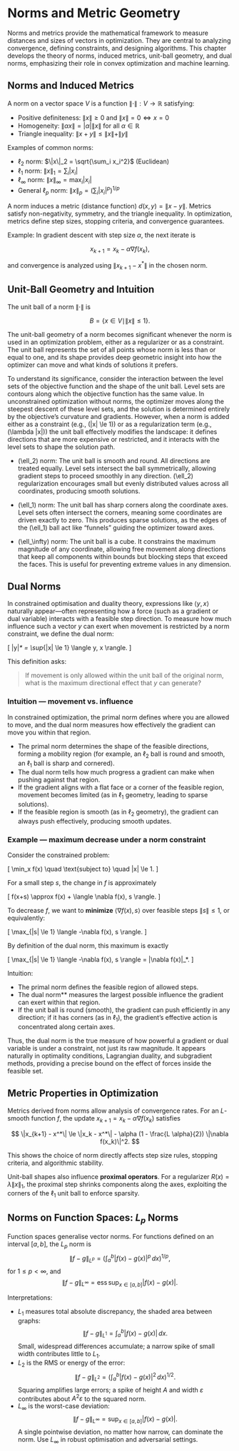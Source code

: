 # Norms and Metric Geometry

Norms and metrics provide the mathematical framework to measure distances and sizes of vectors in optimization. They are central to analyzing convergence, defining constraints, and designing algorithms. This chapter develops the theory of norms, induced metrics, unit-ball geometry, and dual norms, emphasizing their role in convex optimization and machine learning.

## Norms and Induced Metrics

A norm on a vector space $V$ is a function $\|\cdot\|: V \to \mathbb{R}$ satisfying:

- Positive definiteness: $\|x\| \ge 0$ and $\|x\| = 0 \iff x = 0$  
- Homogeneity: $\|\alpha x\| = |\alpha| \|x\|$ for all $\alpha \in \mathbb{R}$  
- Triangle inequality: $\|x + y\| \le \|x\| + \|y\|$

Examples of common norms:

- $\ell_2$ norm: $\|x\|_2 = \sqrt{\sum_i x_i^2}$ (Euclidean)  
- $\ell_1$ norm: $\|x\|_1 = \sum_i |x_i|$  
- $\ell_\infty$ norm: $\|x\|_\infty = \max_i |x_i|$  
- General $\ell_p$ norm: $\|x\|_p = \left( \sum_i |x_i|^p \right)^{1/p}$

A norm induces a metric (distance function) $d(x, y) = \|x - y\|$. Metrics satisfy non-negativity, symmetry, and the triangle inequality. In optimization, metrics define step sizes, stopping criteria, and convergence guarantees.

Example: In gradient descent with step size $\alpha$, the next iterate is

$$
x_{k+1} = x_k - \alpha \nabla f(x_k),
$$

and convergence is analyzed using $\|x_{k+1} - x^*\|$ in the chosen norm.

## Unit-Ball Geometry and Intuition

The unit ball of a norm $\|\cdot\|$ is

$$
B = \{ x \in V \mid \|x\| \le 1 \}.
$$


The unit-ball geometry of a norm becomes significant whenever the norm is used in an optimization problem, either as a regularizer or as a constraint. The unit ball represents the set of all points whose norm is less than or equal to one, and its shape provides deep geometric insight into how the optimizer can move and what kinds of solutions it prefers.  

To understand its significance, consider the interaction between the level sets of the objective function and the shape of the unit ball. Level sets are contours along which the objective function has the same value. In unconstrained optimization without norms, the optimizer moves along the steepest descent of these level sets, and the solution is determined entirely by the objective’s curvature and gradients. However, when a norm is added either as a constraint (e.g., \(\|x\| \le 1\)) or as a regularization term (e.g., \(\lambda \|x\|\)) the unit ball effectively modifies the landscape: it defines directions that are more expensive or restricted, and it interacts with the level sets to shape the solution path.  


- \(\ell_2\) norm:
  The unit ball is smooth and round. All directions are treated equally. Level sets intersect the ball symmetrically, allowing gradient steps to proceed smoothly in any direction. \(\ell_2\) regularization encourages small but evenly distributed values across all coordinates, producing smooth solutions.  

- \(\ell_1\) norm: The unit ball has sharp corners along the coordinate axes. Level sets often intersect the corners, meaning some coordinates are driven exactly to zero. This produces sparse solutions, as the edges of the \(\ell_1\) ball act like “funnels” guiding the optimizer toward axes.  

- \(\ell_\infty\) norm:  The unit ball is a cube. It constrains the maximum magnitude of any coordinate, allowing free movement along directions that keep all components within bounds but blocking steps that exceed the faces. This is useful for preventing extreme values in any dimension.  



## Dual Norms

In constrained optimisation and duality theory, expressions like $\langle y, x \rangle$ naturally appear—often representing how a force (such as a gradient or dual variable) interacts with a feasible step direction. To measure how much influence such a vector $y$ can exert when movement is restricted by a norm constraint, we define the dual norm:

\[
\|y\|_* = \sup_{\|x\| \le 1} \langle y, x \rangle.
\]

This definition asks:  
> If movement is only allowed within the unit ball of the original norm, what is the maximum directional effect that $y$ can generate?

### Intuition — movement vs. influence

In constrained optimization, the primal norm defines where you are allowed to move, and the dual norm measures how effectively the gradient can move you within that region.

- The primal norm determines the shape of the feasible directions, forming a mobility region (for example, an $\ell_2$ ball is round and smooth, an $\ell_1$ ball is sharp and cornered).  
- The dual norm tells how much progress a gradient can make when pushing against that region.  
- If the gradient aligns with a flat face or a corner of the feasible region, movement becomes limited (as in $\ell_1$ geometry, leading to sparse solutions).  
- If the feasible region is smooth (as in $\ell_2$ geometry), the gradient can always push effectively, producing smooth updates.

### Example — maximum decrease under a norm constraint

Consider the constrained problem:

\[
\min_x f(x) \quad \text{subject to} \quad \|x\| \le 1.
\]

For a small step $s$, the change in $f$ is approximately

\[
f(x+s) \approx f(x) + \langle \nabla f(x), s \rangle.
\]

To decrease $f$, we want to **minimize** $\langle \nabla f(x), s \rangle$ over feasible steps $\|s\| \le 1$, or equivalently:

\[
\max_{\|s\| \le 1} \langle -\nabla f(x), s \rangle.
\]

By definition of the dual norm, this maximum is exactly

\[
\max_{\|s\| \le 1} \langle -\nabla f(x), s \rangle = \|\nabla f(x)\|_*.
\]

Intuition:

- The primal norm defines the feasible region of allowed steps.  
- The dual norm** measures the largest possible influence the gradient can exert within that region.  
- If the unit ball is round (smooth), the gradient can push efficiently in any direction; if it has corners (as in $\ell_1$), the gradient’s effective action is concentrated along certain axes.  

Thus, the dual norm is the true measure of how powerful a gradient or dual variable is under a constraint, not just its raw magnitude. It appears naturally in optimality conditions, Lagrangian duality, and subgradient methods, providing a precise bound on the effect of forces inside the feasible set.


## Metric Properties in Optimization

Metrics derived from norms allow analysis of convergence rates. For an $L$-smooth function $f$, the update $x_{k+1} = x_k - \alpha \nabla f(x_k)$ satisfies

$$
\|x_{k+1} - x^*\| \le \|x_k - x^*\| - \alpha (1 - \frac{L \alpha}{2}) \|\nabla f(x_k)\|^2.
$$

This shows the choice of norm directly affects step size rules, stopping criteria, and algorithmic stability.

Unit-ball shapes also influence **proximal operators**. For a regularizer $R(x) = \lambda \|x\|_1$, the proximal step shrinks components along the axes, exploiting the corners of the $\ell_1$ unit ball to enforce sparsity.



## Norms on Function Spaces: $L_p$ Norms

Function spaces generalise vector norms. For functions defined on an interval $[a,b]$, the $L_p$ norm is
$$
\|f - g\|_{L^p} = \left( \int_a^b |f(x) - g(x)|^p \, dx \right)^{1/p},
$$
for $1 \le p < \infty$, and
$$
\|f - g\|_{L^\infty} = \operatorname*{ess\,sup}_{x \in [a,b]} |f(x) - g(x)|.
$$

Interpretations:

- $L_1$ measures total absolute discrepancy, the shaded area between graphs:
  $$
  \|f - g\|_{L^1} = \int_a^b |f(x) - g(x)| \, dx.
  $$
  Small, widespread differences accumulate; a narrow spike of small width contributes little to $L_1$.
- $L_2$ is the RMS or energy of the error:
  $$
  \|f - g\|_{L^2} = \left( \int_a^b |f(x) - g(x)|^2 \, dx \right)^{1/2}.
  $$
  Squaring amplifies large errors; a spike of height $A$ and width $\varepsilon$ contributes about $A^2 \varepsilon$ to the squared norm.
- $L_\infty$ is the worst-case deviation:
  $$
  \|f - g\|_{L^\infty} = \sup_{x \in [a,b]} |f(x) - g(x)|.
  $$
  A single pointwise deviation, no matter how narrow, can dominate the norm. Use $L_\infty$ in robust optimisation and adversarial settings.

